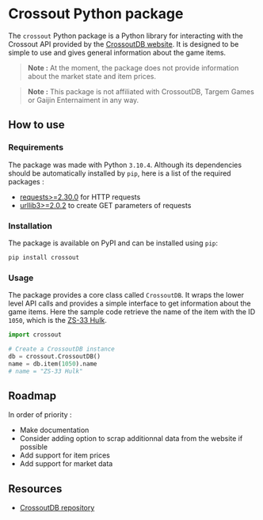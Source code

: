 # Crossout Python package

The `crossout` Python package is a Python library for interacting with the Crossout API provided by the [CrossoutDB website](https://crossoutdb.com). It is designed to be simple to use and gives general information about the game items.

> **Note :** At the moment, the package does not provide information about the market state and item prices.

> **Note :** This package is not affiliated with CrossoutDB, Targem Games or Gaijin Enternaiment in any way.

## How to use

### Requirements

The package was made with Python `3.10.4`. Although its dependencies should be automatically installed by `pip`, here is a list of the required packages :

- [requests>=2.30.0](https://pypi.org/project/requests/) for HTTP requests
- [urllib3>=2.0.2](https://pypi.org/project/urllib3/) to create GET parameters of requests

### Installation

The package is available on PyPI and can be installed using `pip`:

```bash
pip install crossout
```

### Usage

The package provides a core class called `CrossoutDB`. It wraps the lower level API calls and provides a simple interface to get information about the game items. Here the sample code retrieve the name of the item with the ID `1050`, which is the [ZS-33 Hulk](https://crossoutdb.com/item/1050).

```python
import crossout

# Create a CrossoutDB instance
db = crossout.CrossoutDB()
name = db.item(1050).name
# name = "ZS-33 Hulk"
```

## Roadmap

In order of priority :

- Make documentation
- Consider adding option to scrap additionnal data from the website if possible
- Add support for item prices
- Add support for market data

## Resources

- [CrossoutDB repository](https://github.com/Zicore/CrossoutMarket)